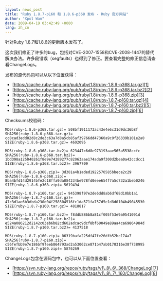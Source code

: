 ```yaml
---
layout: news_post
title: "Ruby 1.8.7-p160 和 1.8.6-p368 发布 - Ruby 官方网站"
author: "Xpol Wan"
date: 2009-04-19 03:42:49 +0000
lang: zh_cn
---
```


针对Ruby 1.8.7和1.8.6的更新版本发布了。

这次我们修正了许多的bug，包括对CVE-2007-1558和CVE-2008-1447的替代解决办法。许多段错误（segfaults）也得到了修正。要查看完整的修正信息请查看ChangeLogs。

发布的源代码包可以从以下位置获得：

* [https://cache.ruby-lang.org/pub/ruby/1.8/ruby-1.8.6-p368.tar.gz][1]
* [https://cache.ruby-lang.org/pub/ruby/1.8/ruby-1.8.6-p368.tar.bz2][2]
* [https://cache.ruby-lang.org/pub/ruby/1.8/ruby-1.8.6-p368.zip][3]
* [https://cache.ruby-lang.org/pub/ruby/1.8/ruby-1.8.7-p160.tar.gz][4]
* [https://cache.ruby-lang.org/pub/ruby/1.8/ruby-1.8.7-p160.tar.bz2][5]
* [https://cache.ruby-lang.org/pub/ruby/1.8/ruby-1.8.7-p160.zip][6]

Checksums校验码：


    MD5(ruby-1.8.6-p368.tar.gz)= 508bf1911173ac43e4e6c31d9dc36b8f
    SHA256(ruby-1.8.6-p368.tar.gz)= cc8cad3edd02d8c2de3c63a7d8a5cb85af39766dd47360a9c0f26339b101e2a0
    SIZE(ruby-1.8.6-p368.tar.gz)= 4602095

    MD5(ruby-1.8.6-p368.tar.bz2)= 623447c6d8c973193aae565a5538ccfc
    SHA256(ruby-1.8.6-p368.tar.bz2)= 1bd398a125040261f8e9e74289277c82063aae174ada9f300d2bea0a42ccdcc1
    SIZE(ruby-1.8.6-p368.tar.bz2)= 3967709

    MD5(ruby-1.8.6-p368.zip)= 3d301a4b1aded1922570585bbece2c29
    SHA256(ruby-1.8.6-p368.zip)= 8ba4bfd14d2914bfe2c18ffa9da084234be978fd0eee654f7a5c732a1beb0246
    SIZE(ruby-1.8.6-p368.zip)= 5619494

    MD5(ruby-1.8.7-p160.tar.gz)= 945398f97e2de6dd8ab6df68d10bb1a1
    SHA256(ruby-1.8.7-p160.tar.gz)= 47c3d1ae6b3dbda230d04f258304516fc1da571fa757d5e1d8d0104b49045530
    SIZE(ruby-1.8.7-p160.tar.gz)= 4818817

    MD5(ruby-1.8.7-p160.tar.bz2)= f8ddb886b8a81cf005f53e9a9541091d
    SHA256(ruby-1.8.7-p160.tar.bz2)= e524a086212d2142c03eb6b82cd602adcac9dcf8bf60049e89aa4ca69864984d
    SIZE(ruby-1.8.7-p160.tar.bz2)= 4137518

    MD5(ruby-1.8.7-p160.zip)= 06319bafa225df47fe26dfb52bc174a7
    SHA256(ruby-1.8.7-p160.zip)= c56fefbb9e7e186bf9feeb864793ad2a53062ce871b47ab0170316e38f738995
    SIZE(ruby-1.8.7-p160.zip)= 5876269

ChangeLogs包含在源码包中，也可以从下面位置查看：

* [https://svn.ruby-lang.org/repos/ruby/tags/v1\_8\_6\_368/ChangeLog][7]
* [https://svn.ruby-lang.org/repos/ruby/tags/v1\_8\_7\_160/ChangeLog][8]



[1]: https://cache.ruby-lang.org/pub/ruby/1.8/ruby-1.8.6-p368.tar.gz
[2]: https://cache.ruby-lang.org/pub/ruby/1.8/ruby-1.8.6-p368.tar.bz2
[3]: https://cache.ruby-lang.org/pub/ruby/1.8/ruby-1.8.6-p368.zip
[4]: https://cache.ruby-lang.org/pub/ruby/1.8/ruby-1.8.7-p160.tar.gz
[5]: https://cache.ruby-lang.org/pub/ruby/1.8/ruby-1.8.7-p160.tar.bz2
[6]: https://cache.ruby-lang.org/pub/ruby/1.8/ruby-1.8.7-p160.zip
[7]: https://svn.ruby-lang.org/repos/ruby/tags/v1_8_6_368/ChangeLog
[8]: https://svn.ruby-lang.org/repos/ruby/tags/v1_8_7_160/ChangeLog
